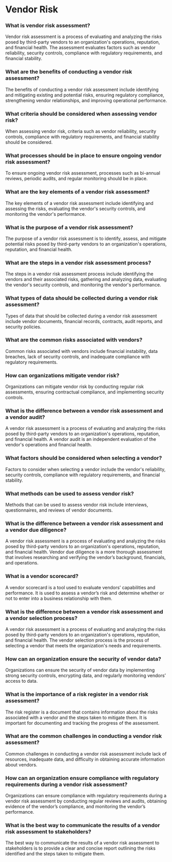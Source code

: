 # Vendor Risk

### What is vendor risk assessment?&#x20;

Vendor risk assessment is a process of evaluating and analyzing the risks posed by third-party vendors to an organization's operations, reputation, and financial health. The assessment evaluates factors such as vendor reliability, security controls, compliance with regulatory requirements, and financial stability.



### What are the benefits of conducting a vendor risk assessment?&#x20;

The benefits of conducting a vendor risk assessment include identifying and mitigating existing and potential risks, ensuring regulatory compliance, strengthening vendor relationships, and improving operational performance.



### What criteria should be considered when assessing vendor risk?&#x20;

When assessing vendor risk, criteria such as vendor reliability, security controls, compliance with regulatory requirements, and financial stability should be considered.



### What processes should be in place to ensure ongoing vendor risk assessment?&#x20;

To ensure ongoing vendor risk assessment, processes such as bi-annual reviews, periodic audits, and regular monitoring should be in place.



### What are the key elements of a vendor risk assessment?&#x20;

The key elements of a vendor risk assessment include identifying and assessing the risks, evaluating the vendor's security controls, and monitoring the vendor's performance.



### What is the purpose of a vendor risk assessment?&#x20;

The purpose of a vendor risk assessment is to identify, assess, and mitigate potential risks posed by third-party vendors to an organization's operations, reputation, and financial health.



### What are the steps in a vendor risk assessment process?&#x20;

The steps in a vendor risk assessment process include identifying the vendors and their associated risks, gathering and analyzing data, evaluating the vendor's security controls, and monitoring the vendor's performance.



### What types of data should be collected during a vendor risk assessment?&#x20;

Types of data that should be collected during a vendor risk assessment include vendor documents, financial records, contracts, audit reports, and security policies.



### What are the common risks associated with vendors?&#x20;

Common risks associated with vendors include financial instability, data breaches, lack of security controls, and inadequate compliance with regulatory requirements.



### How can organizations mitigate vendor risk?&#x20;

Organizations can mitigate vendor risk by conducting regular risk assessments, ensuring contractual compliance, and implementing security controls.



### What is the difference between a vendor risk assessment and a vendor audit?&#x20;

A vendor risk assessment is a process of evaluating and analyzing the risks posed by third-party vendors to an organization's operations, reputation, and financial health. A vendor audit is an independent evaluation of the vendor's operations and financial health.





### What factors should be considered when selecting a vendor?&#x20;

Factors to consider when selecting a vendor include the vendor's reliability, security controls, compliance with regulatory requirements, and financial stability.



### What methods can be used to assess vendor risk?&#x20;

Methods that can be used to assess vendor risk include interviews, questionnaires, and reviews of vendor documents.





### What is the difference between a vendor risk assessment and a vendor due diligence?&#x20;

A vendor risk assessment is a process of evaluating and analyzing the risks posed by third-party vendors to an organization's operations, reputation, and financial health. Vendor due diligence is a more thorough assessment that involves researching and verifying the vendor’s background, financials, and operations.



### What is a vendor scorecard?&#x20;

A vendor scorecard is a tool used to evaluate vendors’ capabilities and performance. It is used to assess a vendor’s risk and determine whether or not to enter into a business relationship with them.



### What is the difference between a vendor risk assessment and a vendor selection process?&#x20;

A vendor risk assessment is a process of evaluating and analyzing the risks posed by third-party vendors to an organization's operations, reputation, and financial health. The vendor selection process is the process of selecting a vendor that meets the organization's needs and requirements.



### How can an organization ensure the security of vendor data?&#x20;

Organizations can ensure the security of vendor data by implementing strong security controls, encrypting data, and regularly monitoring vendors’ access to data.



### What is the importance of a risk register in a vendor risk assessment?&#x20;

The risk register is a document that contains information about the risks associated with a vendor and the steps taken to mitigate them. It is important for documenting and tracking the progress of the assessment.



### What are the common challenges in conducting a vendor risk assessment?&#x20;

Common challenges in conducting a vendor risk assessment include lack of resources, inadequate data, and difficulty in obtaining accurate information about vendors.



### How can an organization ensure compliance with regulatory requirements during a vendor risk assessment?&#x20;

Organizations can ensure compliance with regulatory requirements during a vendor risk assessment by conducting regular reviews and audits, obtaining evidence of the vendor’s compliance, and monitoring the vendor’s performance.



### What is the best way to communicate the results of a vendor risk assessment to stakeholders?&#x20;

The best way to communicate the results of a vendor risk assessment to stakeholders is to provide a clear and concise report outlining the risks identified and the steps taken to mitigate them.
